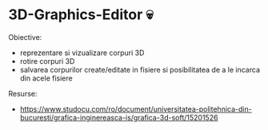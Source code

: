 # 3D-Graphics-Editor :skull: 

Obiective: 
  - reprezentare si vizualizare corpuri 3D
  - rotire corpuri 3D
  - salvarea corpurilor create/editate in fisiere si posibilitatea de a le incarca din acele fisiere

Resurse:
  - https://www.studocu.com/ro/document/universitatea-politehnica-din-bucuresti/grafica-inginereasca-is/grafica-3d-soft/15201526

